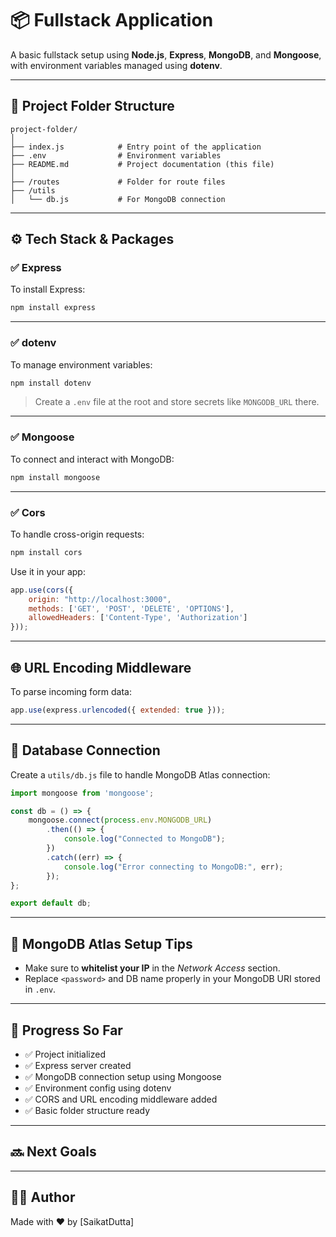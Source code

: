# 📦 Fullstack Application

A basic fullstack setup using **Node.js**, **Express**, **MongoDB**, and **Mongoose**, with environment variables managed using **dotenv**.

---

## 📁 Project Folder Structure

```
project-folder/
│
├── index.js            # Entry point of the application
├── .env                # Environment variables
├── README.md           # Project documentation (this file)
│
├── /routes             # Folder for route files
├── /utils
│   └── db.js           # For MongoDB connection
```

---

## ⚙️ Tech Stack & Packages

### ✅ Express

To install Express:

```bash
npm install express
```

---

### ✅ dotenv

To manage environment variables:

```bash
npm install dotenv
```

> Create a `.env` file at the root and store secrets like `MONGODB_URL` there.

---

### ✅ Mongoose

To connect and interact with MongoDB:

```bash
npm install mongoose
```

---

### ✅ Cors

To handle cross-origin requests:

```bash
npm install cors
```

Use it in your app:

```js
app.use(cors({
    origin: "http://localhost:3000",
    methods: ['GET', 'POST', 'DELETE', 'OPTIONS'],
    allowedHeaders: ['Content-Type', 'Authorization']
}));
```

---

## 🌐 URL Encoding Middleware

To parse incoming form data:

```js
app.use(express.urlencoded({ extended: true }));
```

---

## 🔌 Database Connection

Create a `utils/db.js` file to handle MongoDB Atlas connection:

```js
import mongoose from 'mongoose';

const db = () => {
    mongoose.connect(process.env.MONGODB_URL)
        .then(() => {
            console.log("Connected to MongoDB");
        })
        .catch((err) => {
            console.log("Error connecting to MongoDB:", err);
        });
};

export default db;
```

---

## 🔐 MongoDB Atlas Setup Tips

- Make sure to **whitelist your IP** in the *Network Access* section.
- Replace `<password>` and DB name properly in your MongoDB URI stored in `.env`.

---

## 🚀 Progress So Far

- ✅ Project initialized
- ✅ Express server created
- ✅ MongoDB connection setup using Mongoose
- ✅ Environment config using dotenv
- ✅ CORS and URL encoding middleware added
- ✅ Basic folder structure ready

---

## 🔜 Next Goals



---

## 🧑‍💻 Author

Made with ❤️ by [SaikatDutta]